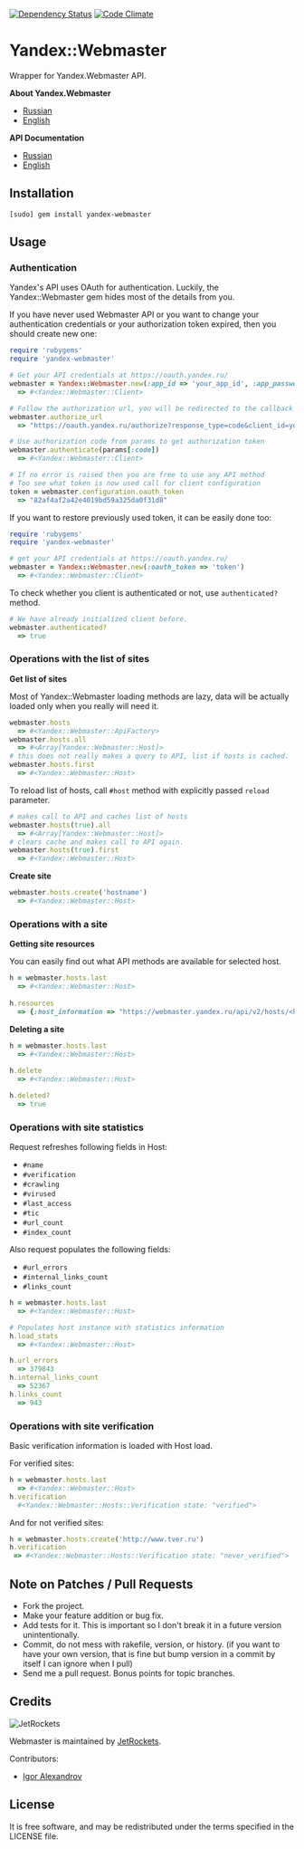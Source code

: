 [![Dependency Status](https://gemnasium.com/igor-alexandrov/webmaster.png)](http://gemnasium.com/igor-alexandrov/yandex-webmaster)
[![Code Climate](https://codeclimate.com/github/igor-alexandrov/yandex-webmaster.png)](https://codeclimate.com/github/igor-alexandrov/yandex-webmaster)

# Yandex::Webmaster

Wrapper for Yandex.Webmaster API. 

**About Yandex.Webmaster**

* [Russian](http://webmaster.yandex.ru/)
* [English](http://webmaster.yandex.com/)

**API Documentation**

* [Russian](http://api.yandex.ru/webmaster/)
* [English](http://api.yandex.com/webmaster/)

## Installation

    [sudo] gem install yandex-webmaster

## Usage

### Authentication

Yandex's API uses OAuth for authentication. Luckily, the Yandex::Webmaster gem hides most of the details from you.

If you have never used Webmaster API or you want to change your authentication credentials or your authorization token expired, then you should create new one:

```ruby    
require 'rubygems'
require 'yandex-webmaster'

# Get your API credentials at https://oauth.yandex.ru/
webmaster = Yandex::Webmaster.new(:app_id => 'your_app_id', :app_password => 'your_app_password')
  => #<Yandex::Webmaster::Client>

# Follow the authorization url, you will be redirected to the callback url, specified in your application settings.
webmaster.authorize_url
  => "https://oauth.yandex.ru/authorize?response_type=code&client_id=your_app_id"

# Use authorization code from params to get authorization token
webmaster.authenticate(params[:code])
  => #<Yandex::Webmaster::Client>

# If no error is raised then you are free to use any API method
# Too see what token is now used call for client configuration
token = webmaster.configuration.oauth_token	
  => "82af4af2a42e4019bd59a325da0f31d8"
```

If you want to restore previously used token, it can be easily done too:

```ruby
require 'rubygems'
require 'yandex-webmaster'

# get your API credentials at https://oauth.yandex.ru/
webmaster = Yandex::Webmaster.new(:oauth_token => 'token')
  => #<Yandex::Webmaster::Client>
```    

To check whether you client is authenticated or not, use `authenticated?` method.

```ruby
# We have already initialized client before.
webmaster.authenticated?
  => true
```    

### Operations with the list of sites

**Get list of sites**

Most of Yandex::Webmaster loading methods are lazy, data will be actually loaded only when you really will need it.

```ruby
webmaster.hosts
  => #<Yandex::Webmaster::ApiFactory>  
webmaster.hosts.all  
  => #<Array[Yandex::Webmaster::Host]>
# this does not really makes a query to API, list if hosts is cached.
webmaster.hosts.first  
  => #<Yandex::Webmaster::Host>
```   

To reload list of hosts, call `#host` method with explicitly passed `reload` parameter.

```ruby
# makes call to API and caches list of hosts
webmaster.hosts(true).all  
  => #<Array[Yandex::Webmaster::Host]>
# clears cache and makes call to API again.
webmaster.hosts(true).first  
  => #<Yandex::Webmaster::Host>
```   

**Create site**
```ruby
webmaster.hosts.create('hostname')
  => #<Yandex::Webmaster::Host>
```   

### Operations with a site

**Getting site resources**

You can easily find out what API methods are available for selected host.

```ruby
h = webmaster.hosts.last
  => #<Yandex::Webmaster::Host>
  
h.resources
  => {:host_information => "https://webmaster.yandex.ru/api/v2/hosts/<host_id>/stats", :verify_host => "https://webmaster.yandex.ru/api/v2/hosts/<host_id>/verify" ... :excluded_urls_history => "https://webmaster.yandex.ru/api/v2/hosts/<host_id>/history/excluded-urls"}	  
```   
 
**Deleting a site**

```ruby
h = webmaster.hosts.last
  => #<Yandex::Webmaster::Host>
  
h.delete
  => #<Yandex::Webmaster::Host>

h.deleted?
  => true  	
```

### Operations with site statistics

Request refreshes following fields in Host:
 * `#name`
 * `#verification`
 * `#crawling`
 * `#virused`
 * `#last_access`
 * `#tic`
 * `#url_count`
 * `#index_count`
 
Also request populates the following fields:
 * `#url_errors`
 * `#internal_links_count`
 * `#links_count`

```ruby
h = webmaster.hosts.last
  => #<Yandex::Webmaster::Host>

# Populates host instance with statistics information
h.load_stats
  => #<Yandex::Webmaster::Host>

h.url_errors
  => 379843
h.internal_links_count
  => 52367    
h.links_count
  => 943

 ```

### Operations with site verification

Basic verification information is loaded with Host load.

For verified sites:

```ruby
h = webmaster.hosts.last
  => #<Yandex::Webmaster::Host>
h.verification
  #<Yandex::Webmaster::Hosts::Verification state: "verified">	
```  

And for not verified sites:

```ruby
h = webmaster.hosts.create('http://www.tver.ru')
h.verification
 => #<Yandex::Webmaster::Hosts::Verification state: "never_verified">
```


## Note on Patches / Pull Requests

* Fork the project.
* Make your feature addition or bug fix.
* Add tests for it. This is important so I don't break it in a
  future version unintentionally.
* Commit, do not mess with rakefile, version, or history.
  (if you want to have your own version, that is fine but
   bump version in a commit by itself I can ignore when I pull)
* Send me a pull request. Bonus points for topic branches.

## Credits

![JetRockets](http://www.jetrockets.ru/public/logo.png)

Webmaster is maintained by [JetRockets](http://www.jetrockets.ru/en).

Contributors:

* [Igor Alexandrov](http://igor-alexandrov.github.com/)

## License

It is free software, and may be redistributed under the terms specified in the LICENSE file.
